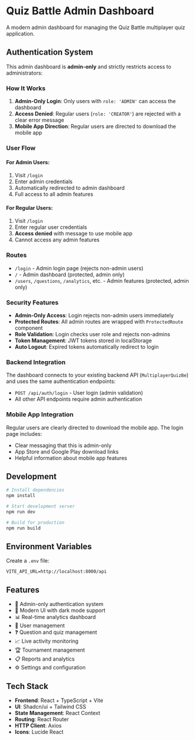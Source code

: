 # Quiz Battle Admin Dashboard

A modern admin dashboard for managing the Quiz Battle multiplayer quiz application.

## Authentication System

This admin dashboard is **admin-only** and strictly restricts access to administrators:

### How It Works

1. **Admin-Only Login**: Only users with `role: 'ADMIN'` can access the dashboard
2. **Access Denied**: Regular users (`role: 'CREATOR'`) are rejected with a clear error message
3. **Mobile App Direction**: Regular users are directed to download the mobile app

### User Flow

#### For Admin Users:
1. Visit `/login`
2. Enter admin credentials
3. Automatically redirected to admin dashboard
4. Full access to all admin features

#### For Regular Users:
1. Visit `/login`
2. Enter regular user credentials
3. **Access denied** with message to use mobile app
4. Cannot access any admin features

### Routes

- `/login` - Admin login page (rejects non-admin users)
- `/` - Admin dashboard (protected, admin only)
- `/users`, `/questions`, `/analytics`, etc. - Admin features (protected, admin only)

### Security Features

- **Admin-Only Access**: Login rejects non-admin users immediately
- **Protected Routes**: All admin routes are wrapped with `ProtectedRoute` component
- **Role Validation**: Login checks user role and rejects non-admins
- **Token Management**: JWT tokens stored in localStorage
- **Auto Logout**: Expired tokens automatically redirect to login

### Backend Integration

The dashboard connects to your existing backend API (`MultiplayerQuizBe`) and uses the same authentication endpoints:

- `POST /api/auth/login` - User login (admin validation)
- All other API endpoints require admin authentication

### Mobile App Integration

Regular users are clearly directed to download the mobile app. The login page includes:

- Clear messaging that this is admin-only
- App Store and Google Play download links
- Helpful information about mobile app features

## Development

```bash
# Install dependencies
npm install

# Start development server
npm run dev

# Build for production
npm run build
```

## Environment Variables

Create a `.env` file:

```env
VITE_API_URL=http://localhost:8000/api
```

## Features

- 🔐 Admin-only authentication system
- 🎨 Modern UI with dark mode support
- 📊 Real-time analytics dashboard
- 👥 User management
- ❓ Question and quiz management
- 📈 Live activity monitoring
- 🏆 Tournament management
- 📋 Reports and analytics
- ⚙️ Settings and configuration

## Tech Stack

- **Frontend**: React + TypeScript + Vite
- **UI**: Shadcn/ui + Tailwind CSS
- **State Management**: React Context
- **Routing**: React Router
- **HTTP Client**: Axios
- **Icons**: Lucide React 